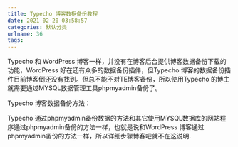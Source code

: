 ```yaml
---
title: Typecho 博客数据备份教程
date: 2021-02-20 03:58:57
categories: 默认分类
urlname: 36
tags:
---
```

<!--markdown-->Typecho 和 WordPress 博客一样，并没有在博客后台提供博客数据备份下载的功能，WordPress 好在还有众多的数据备份插件，但Typecho 博客的数据备份插件目前博客倒还没有找到。但总不能不对TE博客备份，所以使用Typecho 的博主就需要通过MYSQL数据管理工具phpmyadmin备份了。

Typecho 博客数据备份方法：

Typecho 通过phpmyadmin备份数据的方法和其它使用MYSQL数据库的网站程序通过phpmyadmin备份的方法一样，也就是说和WordPress 博客通过phpmyadmin备份的方法一样，所以详细步骤博客吧就不在这说明.